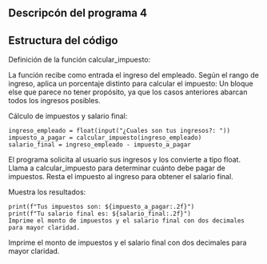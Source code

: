 ## Descripcón del programa 4
## Estructura del código
Definición de la función calcular_impuesto:

La función recibe como entrada el ingreso del empleado.
Según el rango de ingreso, aplica un porcentaje distinto para calcular el impuesto:
Un bloque else que parece no tener propósito, ya que los casos anteriores abarcan todos los ingresos posibles.

Cálculo de impuestos y salario final:
```
ingreso_empleado = float(input("¿Cuales son tus ingresos?: "))
impuesto_a_pagar = calcular_impuesto(ingreso_empleado)
salario_final = ingreso_empleado - impuesto_a_pagar
```
El programa solicita al usuario sus ingresos y los convierte a tipo float.
Llama a calcular_impuesto para determinar cuánto debe pagar de impuestos.
Resta el impuesto al ingreso para obtener el salario final.

Muestra los resultados:
```
print(f"Tus impuestos son: ${impuesto_a_pagar:.2f}")
print(f"Tu salario final es: ${salario_final:.2f}")
Imprime el monto de impuestos y el salario final con dos decimales para mayor claridad.
```
Imprime el monto de impuestos y el salario final con dos decimales para mayor claridad.
